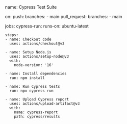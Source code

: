 name: Cypress Test Suite

on:
  push:
    branches:
      - main
  pull_request:
    branches:
      - main

jobs:
  cypress-run:
    runs-on: ubuntu-latest

    steps:
    - name: Checkout code
      uses: actions/checkout@v3

    - name: Setup Node.js
      uses: actions/setup-node@v3
      with:
        node-version: '16'

    - name: Install dependencies
      run: npm install

    - name: Run Cypress tests
      run: npx cypress run

    - name: Upload Cypress report
      uses: actions/upload-artifact@v3
      with:
        name: cypress-report
        path: cypress/results

